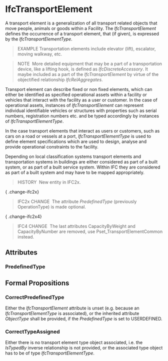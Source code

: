 # IfcTransportElement

A transport element is a generalization of all transport related objects that move people, animals or goods within a Facility. The _IfcTransportElement_ defines the occurrence of a transport element, that (if given), is expressed by the _IfcTransportElementType_.

> EXAMPLE Transportation elements include elevator (lift), escalator, moving walkway, etc.  

> NOTE&nbsp; More detailed equipment that may be a part of a transportation device, like a lifting hook, is defined as _IfcDiscreteAccessory_. It maybe included as a part of the _IfcTransportElement_ by virtue of the objectified relationship _IfcRelAggregates_.  

Transport element can describe fixed or non fixed elements, which can either be identified as specified operational assets within a facility or vehicles that interact with the facility as a user or customer. 
In the case of operational assets, instances of _IfcTransportElement_ can represent individual identifiable vehicles or structures with properties such as serial numbers, registration numbers etc. and be typed accordingly by instances of _IfcTransportElementType_.  

In the case transport elements that interact as users or customers, such as cars on a road or vessels at a port, _IfcTransportElementType_ is used to define element specifications which are used to design, analyse and provide operational constraints to the facility. 

Depending on local classification systems transport elements and transportation systems in buildings are either considered as part of a built system, or as part of a built service system. Within IFC they are considered as part of a built system and may have to be mapped appropriately.

> HISTORY&nbsp; New entity in IFC2x.

{ .change-ifc2x}
> IFC2x CHANGE&nbsp; The attribute _PredefinedType_ (previously OperationType) is made optional.

{ .change-ifc2x4}
> IFC4 CHANGE&nbsp; The last attributes CapacityByWeight and CapacityByNumber are removed, use Pset_TransportElementCommon instead.

## Attributes

### PredefinedType


## Formal Propositions

### CorrectPredefinedType
Either the _IfcTransportElement_ attribute is unset (e.g. because an _IfcTransportElementType_ is associated), or the inherited attribute _ObjectType_ shall be provided, if the _PredefinedType_ is set to USERDEFINED.

### CorrectTypeAssigned
Either there is no transport element type object associated, i.e. the _IsTypedBy_ inverse relationship is not provided, or the associated type object has to be of type _IfcTransportElementType_.
